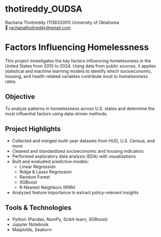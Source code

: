 # thotireddy_OUDSA
Rachana Thotireddy (113632001) 
University of Oklahoma  
📧 rachanathotireddy@gmail.com

# Factors Influencing Homelessness

This project investigates the key factors influencing homelessness in the United States from 2010 to 2024. Using data from public sources, it applies statistical and machine learning models to identify which socioeconomic, housing, and health-related variables contribute most to homelessness rates.

## Objective
To analyze patterns in homelessness across U.S. states and determine the most influential factors using data-driven methods.

## Project Highlights
- Collected and merged multi-year datasets from HUD, U.S. Census, and more
- Cleaned and standardized socioeconomic and housing indicators
- Performed exploratory data analysis (EDA) with visualizations
- Built and evaluated predictive models:
  - Linear Regression
  - Ridge & Lasso Regression
  - Random Forest
  - XGBoost
  - K-Nearest Neighbors (KNN)
- Analyzed feature importance to extract policy-relevant insights

## Tools & Technologies
- Python (Pandas, NumPy, Scikit-learn, XGBoost)
- Jupyter Notebook
- Matplotlib, Seaborn


